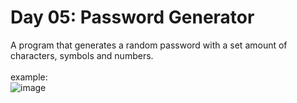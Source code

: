 # Day 05: Password Generator
A program that generates a random password with a set amount of characters, symbols and numbers. <br>
<br>
example:<br>
![image](https://github.com/Kitobal/100-days-of-python/assets/114311709/47a5b27b-57d0-42bd-8399-d923ee1ec081)
